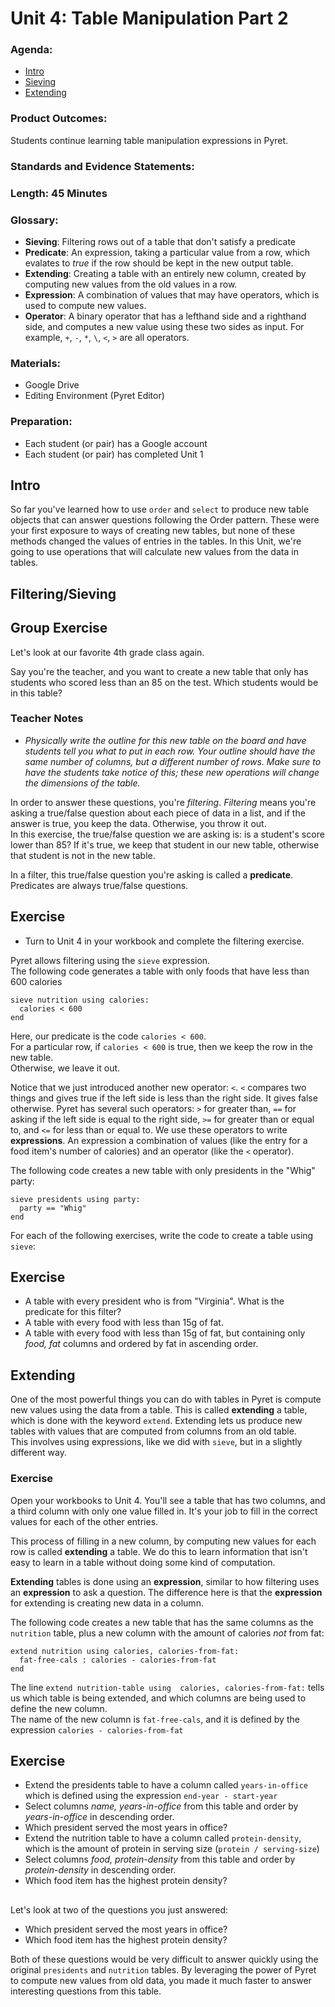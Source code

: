 # Unit 4: Table Manipulation Part 2

### Agenda:
 - [Intro](#intro)
 - [Sieving](#sieving)
 - [Extending](#extending)

### Product Outcomes:

Students continue learning table manipulation
expressions in Pyret.

### Standards and Evidence Statements: 

### Length: 45 Minutes

### Glossary:

 - **Sieving**:  Filtering rows out of a 
   table that don't satisfy a predicate
 - **Predicate**:  An expression, taking a 
   particular value from a row, which
   evalates to *true* if the row should 
   be kept in the new output table.
 - **Extending**:  Creating a table with 
   an entirely new column, created 
   by computing new values from the 
   old values in a row.
 - **Expression**: A combination of values
   that may have operators, which is used
   to compute new values.
 - **Operator**: A binary operator that
   has a lefthand side and a righthand
   side, and computes a new value using
   these two sides as input.  For example,
   `+`, `-`, `*`, `\`, `<`, `>` are all
   operators.

### Materials:
 - Google Drive
 - Editing Environment (Pyret Editor)

### Preparation:
 - Each student (or pair) has a Google account
 - Each student (or pair) has completed Unit 1

## <a id="intro"></a> Intro

So far you've learned how to use `order`
and `select` to produce new table objects
that can answer questions following the Order
pattern.  These were your first exposure to
ways of creating new tables, but none of 
these methods changed the values of entries
in the tables.  In this Unit, we're going to
use operations that will calculate new values
from the data in tables.

## <a id="sieving"></a> Filtering/Sieving

## Group Exercise

Let's look at our favorite 4th grade class
again.

Say you're the teacher, and you want to create
a new table that only has students who scored
less than an 85 on the test.  Which students
would be in this table?

### Teacher Notes
 - *Physically write the outline for this 
   new table on the board and have students 
   tell you what to put in each row.  Your
   outline should have the same number of columns,
   but a different number of rows.  Make sure 
   to have the students take notice of this;
   these new operations will change the dimensions
   of the table.*

In order to answer these questions, 
you're *filtering*.  *Filtering* means you're 
asking a true/false question about each piece 
of data in a list, and if the answer is true, you
keep the data.  Otherwise, you throw it out.  
In this exercise, the true/false question we are
asking is:  is a student's score lower than 85?
If it's true, we keep that student in our new 
table, otherwise that student is not in the new
table.

In a filter, this true/false question you're asking 
is called a **predicate**. Predicates are 
always true/false questions.


## Exercise
 - Turn to Unit 4 in your workbook and complete
   the filtering exercise.

Pyret allows filtering using the `sieve` expression.  
The following code generates a table with only foods
that have less than 600 calories

```
sieve nutrition using calories:
  calories < 600
end
```

Here, our predicate is the code `calories < 600`.  
For a particular row, if `calories < 600` is true, 
then we keep the row in the new table.  
Otherwise, we leave it out. 

Notice that we just introduced another new operator:
`<`.  `<` compares two things and gives true if the
left side is less than the right side.  It gives 
false otherwise.  Pyret has several such operators:
`>` for greater than, `==` for asking if the left
side is equal to the right side, `>=` for greater 
than or equal to, and `<=` for less than or equal
to.  We use these operators to write **expressions**.
An expression a combination of values (like the 
entry for a food item's number of calories) and an
operator (like the `<` operator).

The following code creates a new table with only
presidents in the "Whig" party:

```
sieve presidents using party:
  party == "Whig"
end
```

For each of the following exercises, 
write the code to create a table using `sieve`:

## Exercise
 - A table with every president who is from "Virginia".
   What is the predicate for this filter?
 - A table with every food with less than 15g of fat.
 - A table with every food with less than 15g of fat,
   but containing only *food, fat* columns and ordered
   by fat in ascending order.

## <a id="extending"></a> Extending

One of the most powerful things you can 
do with tables in Pyret is compute new values 
using the data from a table.  This is called 
**extending** a table, which is done with the 
keyword `extend`.  Extending lets us produce
new tables with values that are computed 
from columns from an old table.  
This involves using expressions, like we did 
with `sieve`, but in a slightly different way.

### Exercise
Open your workbooks to Unit 4.  You'll
see a table that has two columns, and a third
column with only one value filled in.  It's your
job to fill in the correct values for each of 
the other entries.

This process of filling in a new column, by 
computing new values for each row is called 
**extending** a table.  We do this to learn 
information that isn't easy to learn in a table 
without doing some kind of computation.

**Extending** tables is done using an **expression**,
similar to how filtering uses an **expression** to
ask a question.  The difference here is that the
**expression** for extending is creating new data
in a column.

The following code creates a new table that 
has the same columns as the `nutrition` table, 
plus a new column with the amount of calories 
*not* from fat:

```
extend nutrition using calories, calories-from-fat:
  fat-free-cals : calories - calories-from-fat
end
```

The line `extend nutrition-table using 
calories, calories-from-fat:` tells us which 
table is being extended, and which columns are 
being used to define the new column.  
The name of the new column is `fat-free-cals`, 
and it is defined by the expression
`calories - calories-from-fat`

## Exercise
 - Extend the presidents table to have a column called 
   `years-in-office` which is defined using the
   expression `end-year - start-year`
 - Select columns *name, years-in-office* from this table
   and order by *years-in-office* in descending order.
 - Which president served the most years in office?
 - Extend the nutrition table to have a column called
   `protein-density`, which is the amount of protein 
   in serving size (`protein / serving-size`)
 - Select columns *food, protein-density* from this table
   and order by *protein-density* in descending order.
 - Which food item has the highest protein density?

## <a id="closing"></a>

Let's look at two of the questions you just answered:
 - Which president served the most years in office?
 - Which food item has the highest protein density?

Both of these questions would be very difficult to
answer quickly using the original `presidents` and
`nutrition` tables.  By leveraging the power of 
Pyret to compute new values from old data, you made
it much faster to answer interesting questions from
this table.

